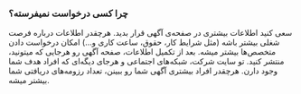 
### چرا کسی درخواست نمیفرسته؟ ###
سعی کنید اطلاعات بیشتری در صفحه‌ی آگهی قرار بدید. هرچقدر اطلاعات درباره فرصت شغلی بیشتر باشه (مثل شرایط کار، حقوق، ساعت کاری و…) امکان درخواست دادن متخصص‌ها بیشتر میشه. بعد از تکمیل اطلاعات، صفحه آگهی رو هرجایی که میتونید، منتشر کنید. تو سایت شرکت، شبکه‌های اجتماعی و هرجای دیگه‌ای که افراد هدف شما وجود دارن. هرچقدر افراد بیشتری آگهی شما رو ببینن، تعداد رزومه‌های دریافتی شما بیشتر میشه.
